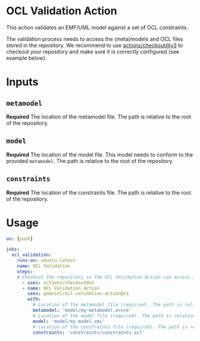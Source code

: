 # OCL Validation Action
This action validates an EMF/UML model against a set of OCL constraints.

The validation process needs to access the (meta)models and OCL files stored in the repository. We recommend to use [actions/checkout@v3](https://github.com/actions/checkout) to checkout your repository and make sure it is correctly configured (see example below).

# Inputs

## `metamodel`
**Required** The location of the metamodel file. The path is relative to the root of the repository.

## `model`
**Required** The location of the model file. This model needs to conform to the provided `metamodel`. The path is relative to the root of the repository.

## `constraints`
**Required** The location of the constraints file. The path is relative to the root of the repository.

# Usage
<!-- start usage -->
```yaml
on: [push]

jobs:
  ocl_validation:
    runs-on: ubuntu-latest
    name: OCL Validation
    steps:
    # Checkout the repository so the OCL Validation Action can access its content
      - uses: actions/checkout@v2
      - name: OCL Validation Action
        uses: gdaniel/ocl-validation-action@v1
        with:
          # Location of the metamodel file (required). The path is relative to the root of the repository.
          metamodel: 'model/my-metamodel.ecore'
          # Location of the model file (required). The path is relative to the root of the repository.
          model: 'model/my-model.xmi'
          # Location of the constraints file (required). The path is relative to the root of the repository.
          constraints: 'constraints/constraints.ocl'
```
<!-- end usage -->
